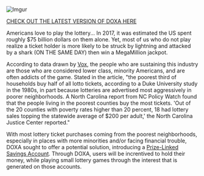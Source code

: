 ![Imgur](https://i.imgur.com/OBwX1EY.png)

[CHECK OUT THE LATEST VERSION OF DOXA HERE](https://github.com/brennanfife/doxa)

Americans love to play the lottery... In 2017, it was estimated the US spent roughly $75 billion dollars on them alone. Yet, most of us who do not play realize a ticket holder is more likely to be struck by lightning and attacked by a shark (ON THE SAME DAY) then win a MegaMillion jackpot. 

According to data drawn by [Vox](https://www.vox.com/identities/2016/1/13/10763268/lottery-poor-prey), the people who are sustaining this industry are those who are considered lower class, minority Americans, and are often addicts of the game. Stated in the article, "the poorest third of households buy half of all lotto tickets, according to a Duke University study in the 1980s, in part because lotteries are advertised most aggressively in poorer neighborhoods. A North Carolina report from NC Policy Watch found that the people living in the poorest counties buy the most tickets. 'Out of the 20 counties with poverty rates higher than 20 percent, 18 had lottery sales topping the statewide average of $200 per adult,' the North Carolina Justice Center reported."

With most lottery ticket purchases coming from the poorest neighborhoods, especially in places with more minorities and/or facing financial trouble, DOXA sought to offer a potential solution, introducing a [Prize-Linked Savings Account](https://en.wikipedia.org/wiki/Prize-linked_savings_account). Through DOXA, users will be increntived to hold their money, while playing small lottery games through the interest that is generated on those accounts. 
